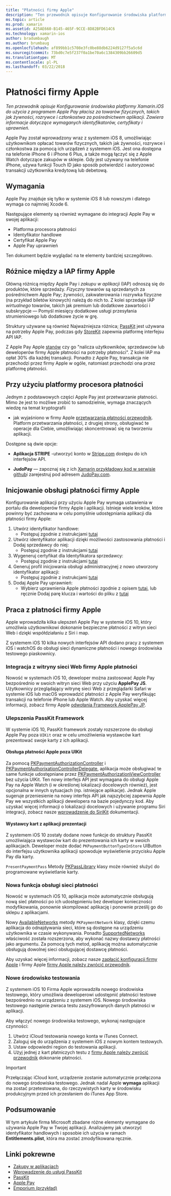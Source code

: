 ```yaml
---
title: "Płatności firmy Apple"
description: "Ten przewodnik opisuje Konfigurowanie środowiska platformy Xamarin.iOS do użycia z programem Apple Pay płacisz za towarów fizycznych, takich jak żywności, rozrywce i członkostwa za pośrednictwem aplikacji. Zawiera informacje dotyczące wymaganych identyfikatorów, certyfikaty i uprawnień."
ms.topic: article
ms.prod: xamarin
ms.assetid: A25AE660-B145-465F-9CCE-8D82BFD614C6
ms.technology: xamarin-ios
author: bradumbaugh
ms.author: brumbaug
ms.openlocfilehash: af899bb1c5708e3fc0be88db6224d9127f5a5c6d
ms.sourcegitcommit: 73bd0c7e5f237f0a1be70a6c1384309bb26609d5
ms.translationtype: MT
ms.contentlocale: pl-PL
ms.lasthandoff: 03/22/2018
---
```

# <a name="apple-pay"></a>Płatności firmy Apple

_Ten przewodnik opisuje Konfigurowanie środowiska platformy Xamarin.iOS do użycia z programem Apple Pay płacisz za towarów fizycznych, takich jak żywności, rozrywce i członkostwa za pośrednictwem aplikacji. Zawiera informacje dotyczące wymaganych identyfikatorów, certyfikaty i uprawnień._


Apple Pay został wprowadzony wraz z systemem iOS 8, umożliwiając użytkownikom opłacać towarów fizycznych, takich jak żywności, rozrywce i członkostwa za pomocą ich urządzeń z systemem iOS. Jest ona dostępna na telefonie iPhone 6 i iPhone 6 Plus, a także mogą łączyć się z Apple Watch dotyczące zakupów w sklepie. Gdy jest używany na telefonie iPhone, używa funkcji Touch ID jako sposób potwierdzić i autoryzować transakcji użytkownika kredytową lub debetową.


## <a name="requirements"></a>Wymagania

Apple Pay znajduje się tylko w systemie iOS 8 lub nowszym i dlatego wymaga co najmniej Xcode 6.

Następujące elementy są również wymagane do integracji Apple Pay w swojej aplikacji:

 - Platforma procesora płatności
 - Identyfikator handlowe
 - Certyfikat Apple Pay
 - Apple Pay uprawnień

Ten dokument będzie wyglądać na te elementy bardziej szczegółowo.

## <a name="differences-between-apple-pay-and-iap"></a>Różnice między a IAP firmy Apple

Główną różnicą między Apple Pay i *zakupu w aplikacji* (IAP) odnoszą się do produktów, które sprzedaży. *Fizyczny* towarów są sprzedanych za pośrednictwem Apple Pay; żywności, zakwaterowania i rozrywka fizyczne (na przykład biletów kinowych) należą do nich to. Z kolei sprzedaje IAP *wirtualnego* towarów, takich jak premium lub dodatkowe zawartości i subskrypcje — Pomyśl miesięcy dodatkowe usługi przesyłania strumieniowego lub dodatkowe życie w grę.

Struktury używane są również Najważniejsza różnica; [PassKit](https://developer.apple.com/library/ios/documentation/PassKit/Reference/PKPaymentAuthorizationViewController_Ref/) jest używana na potrzeby Apple Pay, podczas gdy [StoreKit](https://developer.apple.com/library/ios/documentation/PassKit/Reference/PKPaymentAuthorizationViewController_Ref/) zapewnia platformę interfejsu API IAP.

Z Apple Pay Apple [stanów](https://developer.apple.com/apple-pay/Getting-Started-with-Apple-Pay.pdf) czy go "nalicza użytkowników, sprzedawców lub deweloperów firmy Apple płatności na potrzeby płatności". Z kolei IAP ma opłat 30% dla każdej transakcji. Ponadto z Apple Pay, transakcja nie przechodzi przez firmy Apple w ogóle, natomiast przechodzi ona przez platformę płatności.


## <a name="using-a-payment-processor-platform"></a>Przy użyciu platformy procesora płatności

Jednym z podstawowych części Apple Pay jest przetwarzanie płatności. Mimo że jest to możliwe zrobić to samodzielnie, wymaga znaczących wiedzę na temat kryptografii
- jak wyjaśniono w firmy Apple [przetwarzania płatności przewodnik](https://developer.apple.com/library/ios/ApplePay_Guide/ProcessPayment.html).
Platform przetwarzania płatności, z drugiej strony, obsługiwać te operacje dla Ciebie, umożliwiając skoncentrować się na tworzeniu aplikacji.

Dostępne są dwie opcje:

- **Aplikacja STRIPE** -utworzyć konto w [Stripe.com](https://stripe.com/) dostępu do ich interfejsów API.

- **JudoPay** — zapoznaj się z ich [Xamarin przykładowy kod w serwisie github](https://github.com/Judopay/Xamarin-Sample-App)i zarejestruj pod adresem [JudoPay.com](https://www.judopay.com/).


## <a name="provisioning-for-apple-pay"></a>Inicjowanie obsługi płatności firmy Apple

Konfigurowanie aplikacji przy użyciu Apple Pay wymaga ustawienia w portalu dla deweloperów firmy Apple i aplikacji. Istnieje wiele kroków, które powinny być zachowana w celu pomyślnie udostępniania aplikacji dla płatności firmy Apple:

1. Utwórz identyfikator handlowe:
    - Postępuj zgodnie z instrukcjami [tutaj](~/ios/deploy-test/provisioning/capabilities/apple-pay-capabilities.md#merchantid)
2. Utwórz identyfikator aplikacji dzięki możliwości zastosowania płatności i Dodaj sprzedawcy do niej:
    - Postępuj zgodnie z instrukcjami [tutaj](~/ios/deploy-test/provisioning/capabilities/apple-pay-capabilities.md#appid)
3. Wygeneruj certyfikat dla Identyfikatora sprzedawcy:
    - Postępuj zgodnie z instrukcjami [tutaj](~/ios/deploy-test/provisioning/capabilities/apple-pay-capabilities.md#certificate)
4. Generuj profil inicjowania obsługi administracyjnej z nowo utworzony identyfikator aplikacji:
    - Postępuj zgodnie z instrukcjami [tutaj](~/ios/get-started/installation/device-provisioning/manual-provisioning.md#provisioning)
5. Dodaj Apple Pay uprawnień:
    - Wybierz uprawnienia Apple płatności zgodnie z opisem [tutaj](~/ios/deploy-test/provisioning/entitlements.md), lub ręcznie Dodaj parę klucza i wartości do pliku z [tutaj](~/ios/deploy-test/provisioning/entitlements.md)


## <a name="working-with-apple-pay"></a>Praca z płatności firmy Apple

Apple wprowadziła kilka ulepszeń Apple Pay w systemie iOS 10, który umożliwia użytkownikowi dokonanie bezpieczne płatności z witryn sieci Web i dzięki współdziałaniu z Siri i map.

Z systemem iOS 10 kilka nowych interfejsów API dodano pracy z systemem iOS i watchOS do obsługi sieci dynamiczne płatności i nowego środowiska testowego piaskownicy.


### <a name="apple-pay-website-integration"></a>Integracja z witryny sieci Web firmy Apple płatności

Nowość w systemach iOS 10, deweloper można zastosować Apple Pay bezpośrednio w swoich witryn sieci Web przy użyciu **ApplePay JS**. Użytkownicy przeglądający witrynę sieci Web z przeglądarki Safari w systemie iOS lub macOS wprowadzić płatności z Apple Pay weryfikując transakcji na telefonie iPhone lub Apple Watch. Aby uzyskać więcej informacji, zobacz firmy Apple [odwołania Framework ApplePay JP](https://developer.apple.com/reference/applepayjs).

### <a name="passkit-framework-enhancements"></a>Ulepszenia PassKit Framework

W systemie iOS 10, PassKit framework zostały rozszerzone do obsługi Apple Pay poza `UIKit` oraz w celu umożliwienia wystawców kart prezentować swoje karty z ich aplikacji.


#### <a name="supporting-apple-pay-outside-of-uikit"></a>Obsługa płatności Apple poza UIKit

Za pomocą [PKPaymentAuthorizationController](https://developer.apple.com/reference/passkit/pkpaymentauthorizationcontroller) i [PKPaymentAuthorixationControllerDelegate](https://developer.apple.com/reference/passkit/pkpaymentauthorizationcontrollerdelegate), aplikacja może obsługiwać te same funkcje udostępniane przez [ PKPaymentAuthorizationViewController](https://developer.apple.com/reference/passkit/pkpaymentauthorizationviewcontroller) bez użycia UIKit. Ten nowy interfejs API jest wymagana do obsługi Apple Pay na Apple Watch (i w określonej lokalizacji docelowych również), jest opcjonalna w innych sytuacjach (np. istniejące aplikacje). Jednak Apple sugeruje przeniesienie na nowy interfejs API jak najszybciej zapewnia Apple Pay we wszystkich aplikacji dewelopera na bazie pojedynczy kod. Aby uzyskać więcej informacji o lokalizacji docelowych i używanie programu Siri integracji, zobacz nasze [wprowadzenie do SiriKit](~/ios/platform/sirikit/index.md) dokumentacji.

#### <a name="presenting-issuer-cards-from-within-apps"></a>Wystawcy kart z aplikacji prezentacji

Z systemem iOS 10 zostały dodane nowe funkcje do struktury PassKit umożliwiająca wystawców kart do prezentowania ich karty w swoich aplikacjach. Deweloper może dodać `PKPaymentButtonTypeInStore` UIButton do interfejsu użytkownika aplikacji spowoduje wyświetlenie przycisku Apple Pay dla karty.

`PresentPaymentPass` Metody [PKPassLibrary](https://developer.apple.com/reference/passkit/pkpasslibrary) klasy może również służyć do programowane wyświetlanie karty.

### <a name="new-payment-network-support"></a>Nowa funkcja obsługi sieci płatności

Nowość w systemach iOS 10, aplikacja może automatycznie obsługują nową sieć płatności po ich udostępnieniu bez developer konieczności modyfikowania, ponownie skompilować aplikację i ponownie prześlij go do sklepu z aplikacjami.

Nowy [AvailableNetworks](https://developer.apple.com/reference/passkit/pkpaymentrequest/1833288-availablenetworks) metody `PKPaymentNetwork` klasy, dzięki czemu aplikacja do odnajdywania sieci, które są dostępne na urządzeniu użytkownika w czasie wykonywania. Ponadto [SupportedNetworks](https://developer.apple.com/reference/passkit/pkpaymentrequest/1619329-supportednetworks) właściwość została rozszerzona, aby wykonać nazwy dostawcy płatności jako argumentu. Za pomocą tych metod, aplikację można automatycznie obsługują dowolnej sieci obsługującej dostawcę płatności.

Aby uzyskać więcej informacji, zobacz nasze [zapłacić konfiguracji firmy Apple](~/ios/platform/apple-pay.md) i firmy Apple [firmy Apple należy zwrócić przewodnik](https://developer.apple.com/apple-pay/).

### <a name="new-testing-environment"></a>Nowe środowisko testowania

Z systemem iOS 10 Firma Apple wprowadziła nowego środowiska testowego, który umożliwia deweloperowi udostępnić płatności testowe bezpośrednio na urządzeniu z systemem iOS. Nowego środowiska testowego następnie zwraca testu zaszyfrowanych danych płatności w aplikacji.

Aby włączyć nowego środowiska testowego, wykonaj następujące czynności:

1. Utwórz iCloud testowania nowego konta w iTunes Connect.
2. Zaloguj się do urządzenia z systemem iOS z nowym kontem testowych.
3. Ustaw odpowiedni region do testowania aplikacji.
4. Użyj jednej z kart płatniczych testu z [firmy Apple należy zwrócić przewodnik](https://developer.apple.com/apple-pay/) dokonanie płatności.

> [!IMPORTANT]
> Przełączając iCloud kont, urządzenie zostanie automatycznie przełączona do nowego środowiska testowego. Jednak nadal Apple **wymaga** aplikacji ma zostać przetestowana, do rzeczywistych karty w środowisku produkcyjnym przed ich przesłaniem do iTunes App Store.

## <a name="summary"></a>Podsumowanie

W tym artykule firma Microsoft zbadane różne elementy wymagane do używania Apple Pay w Twojej aplikacji. Analizujemy jak utworzyć identyfikator handlowych i sposobie ich użycia w ramach **Entitlements.plist**, która ma zostać zmodyfikowana ręcznie.


## <a name="related-links"></a>Linki pokrewne

- [Zakupy w aplikacjach](~/ios/platform/in-app-purchasing/index.md)
- [Wprowadzenie do usługi PassKit](~/ios/platform/passkit.md)
- [PassKit](https://developer.apple.com/library/ios/documentation/PassKit/Reference/PKPaymentAuthorizationViewController_Ref/)
- [Apple Pay](https://developer.apple.com/apple-pay/)
- [Emporium (przykład)](https://developer.xamarin.com/samples/monotouch/ios9/Emporium/)
